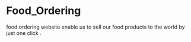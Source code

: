 # Food_Ordering
food ordering website enable us to sell our food products to the world by just one click .
